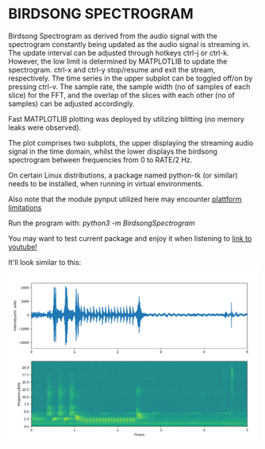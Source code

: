 # BIRDSONG SPECTROGRAM

Birdsong Spectrogram as derived from the audio signal with the spectrogram 
constantly being updated as the audio signal is streaming in. The update interval
can be adjusted through hotkeys ctrl-j or ctrl-k. However, the low limit
is determined by MATPLOTLIB to update the spectrogram. 
ctrl-x and ctrl-y stop/resume and exit the stream,
respectively. The time
series in the upper subplot can be toggled off/on by pressing ctrl-v.
The sample rate, the sample width
(no of samples of each slice) for the FFT, and the overlap of the slices
with each other (no of samples) can be adjusted accordingly.

Fast MATPLOTLIB plotting was deployed by utilizing blitting (no memory leaks
were observed).

The plot comprises two subplots, the upper displaying the streaming
audio signal in the time domain, whilst the lower displays the birdsong 
spectrogram between frequencies from 0 to RATE/2 Hz.

On certain Linux distributions, a package named python-tk (or similar) needs 
to be installed, when running in virtual environments.

Also note that the module pynput utilized here may encounter 
[plattform limitations](https://pynput.readthedocs.io/en/latest/limitations.html#)

Run the program with: <em>python3 -m BirdsongSpectrogram</em>

You may want to test current package and enjoy it when listening to 
[link to youtube!](https://www.youtube.com/watch?v=NK2_bcQcoD4)

It'll look similar to this:
![image info](./pictures/BirdsongSpectrogram.png)
